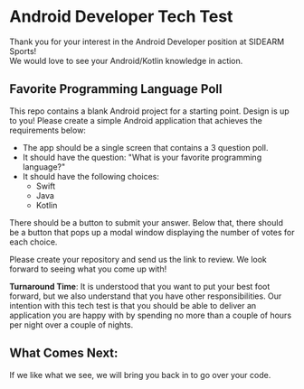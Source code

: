 # Android Developer Tech Test

Thank you for your interest in the Android Developer position at SIDEARM Sports!
<br/>We would love to see your Android/Kotlin knowledge in action.

## Favorite Programming Language Poll
This repo contains a blank Android project for a starting point. Design is up to you! 
Please create a simple Android application that achieves the requirements below:
- The app should be a single screen that contains a 3 question poll.
- It should have the question: "What is your favorite programming language?"
- It should have the following choices:
    - Swift
    - Java
    - Kotlin
    
There should be a button to submit your answer. Below that, there should be a button that pops up a modal window displaying the number of votes for each choice. 

Please create your repository and send us the link to review. We look forward to seeing what you come up with!

**Turnaround Time**: It is understood that you want to put your best foot forward, but we also understand that you have other responsibilities. Our intention with this tech test is that you should be able to deliver an application you are happy with by spending no more than a couple of hours per night over a couple of nights.

## What Comes Next: 
If we like what we see, we will bring you back in to go over your code.
